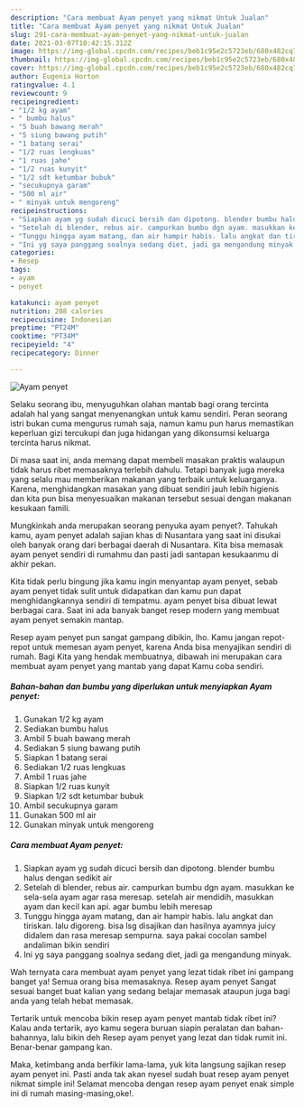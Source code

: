 ```yaml
---
description: "Cara membuat Ayam penyet yang nikmat Untuk Jualan"
title: "Cara membuat Ayam penyet yang nikmat Untuk Jualan"
slug: 291-cara-membuat-ayam-penyet-yang-nikmat-untuk-jualan
date: 2021-03-07T10:42:15.312Z
image: https://img-global.cpcdn.com/recipes/beb1c95e2c5723eb/680x482cq70/ayam-penyet-foto-resep-utama.jpg
thumbnail: https://img-global.cpcdn.com/recipes/beb1c95e2c5723eb/680x482cq70/ayam-penyet-foto-resep-utama.jpg
cover: https://img-global.cpcdn.com/recipes/beb1c95e2c5723eb/680x482cq70/ayam-penyet-foto-resep-utama.jpg
author: Eugenia Horton
ratingvalue: 4.1
reviewcount: 9
recipeingredient:
- "1/2 kg ayam"
- " bumbu halus"
- "5 buah bawang merah"
- "5 siung bawang putih"
- "1 batang serai"
- "1/2 ruas lengkuas"
- "1 ruas jahe"
- "1/2 ruas kunyit"
- "1/2 sdt ketumbar bubuk"
- "secukupnya garam"
- "500 ml air"
- " minyak untuk mengoreng"
recipeinstructions:
- "Siapkan ayam yg sudah dicuci bersih dan dipotong. blender bumbu halus dengan sedikit air"
- "Setelah di blender, rebus air. campurkan bumbu dgn ayam. masukkan ke sela-sela ayam agar rasa meresap. setelah air mendidih, masukkan ayam dan kecil kan api. agar bumbu lebih meresap"
- "Tunggu hingga ayam matang, dan air hampir habis. lalu angkat dan tiriskan. lalu digoreng. bisa lsg disajikan dan hasilnya ayamnya juicy didalem dan rasa meresap sempurna. saya pakai cocolan sambel andaliman bikin sendiri"
- "Ini yg saya panggang soalnya sedang diet, jadi ga mengandung minyak."
categories:
- Resep
tags:
- ayam
- penyet

katakunci: ayam penyet 
nutrition: 208 calories
recipecuisine: Indonesian
preptime: "PT24M"
cooktime: "PT34M"
recipeyield: "4"
recipecategory: Dinner

---
```



![Ayam penyet](https://img-global.cpcdn.com/recipes/beb1c95e2c5723eb/680x482cq70/ayam-penyet-foto-resep-utama.jpg)

Selaku seorang ibu, menyuguhkan olahan mantab bagi orang tercinta adalah hal yang sangat menyenangkan untuk kamu sendiri. Peran seorang istri bukan cuma mengurus rumah saja, namun kamu pun harus memastikan keperluan gizi tercukupi dan juga hidangan yang dikonsumsi keluarga tercinta harus nikmat.

Di masa  saat ini, anda memang dapat membeli masakan praktis walaupun tidak harus ribet memasaknya terlebih dahulu. Tetapi banyak juga mereka yang selalu mau memberikan makanan yang terbaik untuk keluarganya. Karena, menghidangkan masakan yang dibuat sendiri jauh lebih higienis dan kita pun bisa menyesuaikan makanan tersebut sesuai dengan makanan kesukaan famili. 



Mungkinkah anda merupakan seorang penyuka ayam penyet?. Tahukah kamu, ayam penyet adalah sajian khas di Nusantara yang saat ini disukai oleh banyak orang dari berbagai daerah di Nusantara. Kita bisa memasak ayam penyet sendiri di rumahmu dan pasti jadi santapan kesukaanmu di akhir pekan.

Kita tidak perlu bingung jika kamu ingin menyantap ayam penyet, sebab ayam penyet tidak sulit untuk didapatkan dan kamu pun dapat menghidangkannya sendiri di tempatmu. ayam penyet bisa dibuat lewat berbagai cara. Saat ini ada banyak banget resep modern yang membuat ayam penyet semakin mantap.

Resep ayam penyet pun sangat gampang dibikin, lho. Kamu jangan repot-repot untuk memesan ayam penyet, karena Anda bisa menyajikan sendiri di rumah. Bagi Kita yang hendak membuatnya, dibawah ini merupakan cara membuat ayam penyet yang mantab yang dapat Kamu coba sendiri.

<!--inarticleads1-->

##### Bahan-bahan dan bumbu yang diperlukan untuk menyiapkan Ayam penyet:

1. Gunakan 1/2 kg ayam
1. Sediakan  bumbu halus
1. Ambil 5 buah bawang merah
1. Sediakan 5 siung bawang putih
1. Siapkan 1 batang serai
1. Sediakan 1/2 ruas lengkuas
1. Ambil 1 ruas jahe
1. Siapkan 1/2 ruas kunyit
1. Siapkan 1/2 sdt ketumbar bubuk
1. Ambil secukupnya garam
1. Gunakan 500 ml air
1. Gunakan  minyak untuk mengoreng




<!--inarticleads2-->

##### Cara membuat Ayam penyet:

1. Siapkan ayam yg sudah dicuci bersih dan dipotong. blender bumbu halus dengan sedikit air
1. Setelah di blender, rebus air. campurkan bumbu dgn ayam. masukkan ke sela-sela ayam agar rasa meresap. setelah air mendidih, masukkan ayam dan kecil kan api. agar bumbu lebih meresap
1. Tunggu hingga ayam matang, dan air hampir habis. lalu angkat dan tiriskan. lalu digoreng. bisa lsg disajikan dan hasilnya ayamnya juicy didalem dan rasa meresap sempurna. saya pakai cocolan sambel andaliman bikin sendiri
1. Ini yg saya panggang soalnya sedang diet, jadi ga mengandung minyak.




Wah ternyata cara membuat ayam penyet yang lezat tidak ribet ini gampang banget ya! Semua orang bisa memasaknya. Resep ayam penyet Sangat sesuai banget buat kalian yang sedang belajar memasak ataupun juga bagi anda yang telah hebat memasak.

Tertarik untuk mencoba bikin resep ayam penyet mantab tidak ribet ini? Kalau anda tertarik, ayo kamu segera buruan siapin peralatan dan bahan-bahannya, lalu bikin deh Resep ayam penyet yang lezat dan tidak rumit ini. Benar-benar gampang kan. 

Maka, ketimbang anda berfikir lama-lama, yuk kita langsung sajikan resep ayam penyet ini. Pasti anda tak akan nyesel sudah buat resep ayam penyet nikmat simple ini! Selamat mencoba dengan resep ayam penyet enak simple ini di rumah masing-masing,oke!.

